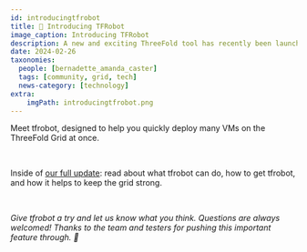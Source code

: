 ```yaml
---
id: introducingtfrobot
title: 🤖 Introducing TFRobot
image_caption: Introducing TFRobot
description: A new and exciting ThreeFold tool has recently been launched!
date: 2024-02-26
taxonomies:
  people: [bernadette_amanda_caster]
  tags: [community, grid, tech]
  news-category: [technology]
extra:
    imgPath: introducingtfrobot.png
---
```


 Meet tfrobot, designed to help you quickly deploy many VMs on the ThreeFold Grid at once.

<br/>

Inside of [our full update](https://forum.threefold.io/t/introducing-tfrobot/4222): read about what tfrobot can do, how to get tfrobot, and how it helps to keep the grid strong.

<br/>

*Give tfrobot a try and let us know what you think. Questions are always welcomed! Thanks to the team and testers for pushing this important feature through. 🙏️*